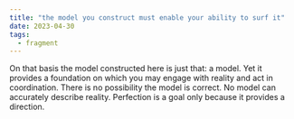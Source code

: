 ```yaml
---
title: "the model you construct must enable your ability to surf it"
date: 2023-04-30
tags:
  - fragment
---
```

On that basis the model constructed here is just that: a model. Yet it provides a foundation on which you may engage with reality and act in coordination. There is no possibility the model is correct. No model can accurately describe reality. Perfection is a goal only because it provides a direction.